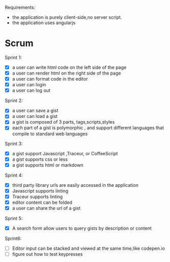 Requirements:
- the application is purely client-side,no server script.
- the application uses angularjs

Scrum
=====

Sprint 1:

- [X] a user can write html code on the left side of the page
- [X] a user can render html on the right side of the page
- [X] a user can format code in the editor
- [X] a user can login
- [X] a user can log out

Sprint 2:

- [X] a user can save a gist
- [X] a user can load a gist
- [X] a gist is composed of 3 parts, tags,scripts,styles
- [X] each part of a gist is polymorphic , 
     and support different languages that compile to standard web languages

Sprint 3:

- [X] a gist support Javascript ,Traceur, or CoffeeScript
- [X] a gist supports css or less
- [X] a gist supports html or markdown

Sprint 4:

- [X] third party library urls are easily accessed in the application
- [X] Javascript supports linting
- [X] Traceur supports linting
- [X] editor content can be folded
- [X] a user can share the url of a gist

Sprint 5:

- [X] A search form allow users to query gists by description or content

Sprint6:

- [ ] Editor input can be stacked and viewed at the same time,like codepen.io
- [ ] figure out how to test keypresses
